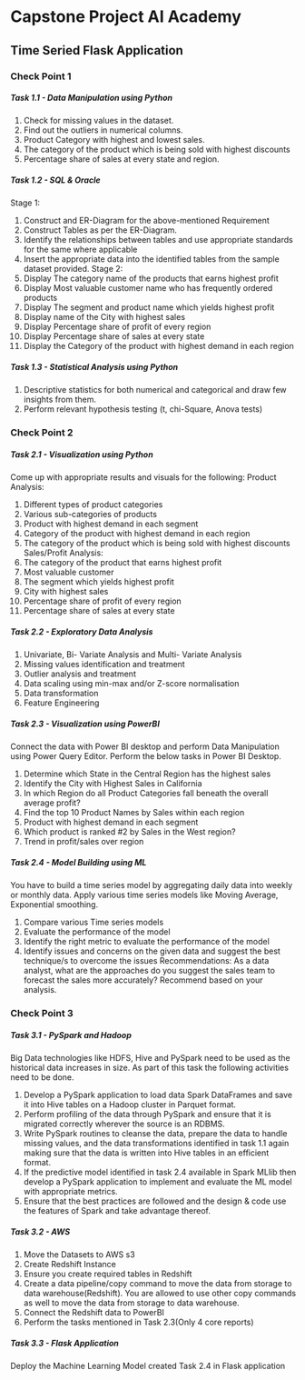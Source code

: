 # Capstone Project AI Academy
## Time Seried Flask Application


### Check Point 1

##### Task 1.1 - Data Manipulation using Python
1.	Check for missing values in the dataset.
2.	Find out the outliers in numerical columns.
3.	Product Category with highest and lowest sales.
4.	The category of the product which is being sold with highest discounts
5.	Percentage share of sales at every state and region.

##### Task 1.2 - SQL & Oracle
Stage 1:
1.	Construct and ER-Diagram for the above-mentioned Requirement
2.	Construct Tables as per the ER-Diagram.
3.	Identify the relationships between tables and use appropriate standards for the same where applicable
4.	Insert the appropriate data into the identified tables from the sample dataset provided.
Stage 2:
1.	Display The category name of the products that earns highest profit
2.	Display Most valuable customer name who has frequently ordered products
3.	Display The segment and product name which yields highest profit 
4.	Display name of the City with highest sales
5.	Display Percentage share of profit of every region
6.	Display Percentage share of sales at every state
7.	Display the  Category of the product with highest demand in each region

##### Task 1.3 - Statistical Analysis using Python
1.	Descriptive statistics for both numerical and categorical and draw few insights from them. 
2.	Perform relevant hypothesis testing (t, chi-Square, Anova tests)  


### Check Point 2

##### Task 2.1 - Visualization using Python
Come up with appropriate results and visuals for the following:
Product Analysis:
1.  Different types of product categories
2.  Various sub-categories of products
3.  Product with highest demand in each segment 
4.  Category of the product with highest demand in each region
5.  The category of the product which is being sold with highest discounts
Sales/Profit Analysis:
1.  The category of the product that earns highest profit
2.  Most valuable customer
3.  The segment which yields highest profit
4.  City with highest sales
5.  Percentage share of profit of every region
6.  Percentage share of sales at every state

##### Task 2.2 - Exploratory Data Analysis
1.  Univariate, Bi- Variate Analysis and Multi- Variate Analysis 
2.  Missing values identification and treatment  
3.  Outlier analysis and treatment  
4.  Data scaling using min-max and/or  Z-score normalisation  
5.  Data transformation  
6.  Feature Engineering 

##### Task 2.3 - Visualization using PowerBI
Connect the data with Power BI desktop and perform Data Manipulation using Power Query Editor. Perform the below tasks in Power BI Desktop. 
1.  Determine which State in the Central Region has the highest sales
2.  Identify the City with Highest Sales in California
3.  In which Region do all Product Categories fall beneath the overall average profit?
4.  Find the top 10 Product Names by Sales within each region
5.  Product with highest demand in each segment 
6.  Which product is ranked #2 by Sales in the West region?
7.  Trend in profit/sales over region

##### Task 2.4 - Model Building using ML
You have to build a time series model by aggregating daily data into weekly or monthly data. 
Apply various time series models like Moving Average, Exponential smoothing.
1.  Compare various Time series models 
2.  Evaluate the performance of the model
3.  Identify the right metric to evaluate the performance of the model
4.  Identify issues and concerns on the given data and suggest the best technique/s to overcome the issues
Recommendations:
As a data analyst, what are the approaches do you suggest the sales team to forecast the sales more accurately?  Recommend based on your analysis.


### Check Point 3

##### Task 3.1 - PySpark and Hadoop
Big Data technologies like HDFS, Hive and PySpark need to be used as the historical data increases in size. 
As part of this task the following activities need to be done.
1.  Develop a PySpark application to load data Spark DataFrames and save it into Hive tables on a Hadoop cluster in Parquet format.
2.  Perform profiling of the data through PySpark and ensure that it is migrated correctly wherever the source is an RDBMS.
3.  Write PySpark routines to cleanse the data, prepare the data to handle missing values, and the data transformations identified in task 1.1 
again making sure that the data is written into Hive tables in an efficient format.
4.  If the predictive model identified in task 2.4 available in Spark MLlib then develop a PySpark application to implement and evaluate the ML model 
with appropriate metrics.
5.  Ensure that the best practices are followed and the design & code use the features of Spark and take advantage thereof.

##### Task 3.2 - AWS
1.	Move the Datasets to AWS s3
2.	Create Redshift Instance
3.	Ensure you create required tables in Redshift
4.	Create a data pipeline/copy command to move the data from storage to data warehouse(Redshift). You are allowed to use other copy commands as well
to move the data from storage to data warehouse.
5.	Connect the Redshift data to  PowerBI
6.	Perform the tasks  mentioned in Task 2.3(Only 4 core reports)

##### Task 3.3 - Flask Application
Deploy the Machine Learning Model created Task 2.4 in Flask application

